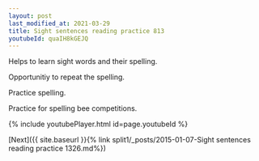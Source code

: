 ```yaml
---
layout: post
last_modified_at: 2021-03-29
title: Sight sentences reading practice 813
youtubeId: quaIH8kGEJQ
---
```

 
 
Helps to learn sight words and their spelling.

Opportunitiy to repeat the spelling. 

Practice spelling. 
 
Practice for spelling bee competitions. 
 
{% include youtubePlayer.html id=page.youtubeId %}
 
 

[Next]({{ site.baseurl }}{% link  split1/_posts/2015-01-07-Sight sentences reading practice 1326.md%})
 
